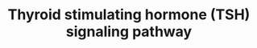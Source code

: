 ---
annotations:
- id: PW:0001200
  parent: signaling pathway
  type: Pathway Ontology
  value: thyroid-stimulating hormone signaling pathway
authors:
- Drrenugoel
- Khanspers
- Ddigles
- MaintBot
- Mkutmon
- AlexanderPico
- Zari
- MirellaKalafati
- L Dupuis
- DeSl
- Egonw
- Eweitz
- Jwdietrich
citedin:
- link: PMC5445375
- link: PMC3830942
description: Human thyroid-stimulating hormone (TSH) is a glycoprotein hormone secreted
  from the anterior pituitary lobe, which plays an important physiological role in
  the regulation of the hypothalamus-pituitary-thyroid axis by stimulating production
  and secretion of the thyroid hormone from the thyroid gland and – on a longer time
  scale – growth and differentiation of thyrocytes. TSH binds to TSH receptor which
  is a member of the G protein-coupled receptor superfamily of integral membrane proteins.
  TSH exerts its action through various signaling cascades such as cAMP cascade and
  the phospholipase C beta-mediated inositol phosphate generation. Further, it will
  give signaling to NF-kappa B, mitogen activated protein kinases, protein kinase
  C modules.    NetPath (http://www.netpath.org) is a collaborative project between
  PandeyLab at Johns Hopkins University (http://pandeylab.igm.jhmi.edu) and the Institute
  of Bioinformatics (http://www.ibioinformatics.org).  If you use this pathway, please
  cite the NetPath website until the pathway is published.  Proteins on this pathway
  have targeted assays available via the [https://assays.cancer.gov/available_assays?wp_id=WP2032
  CPTAC Assay Portal]
last-edited: 2021-12-24
ndex: b4324b64-8b63-11eb-9e72-0ac135e8bacf
organisms:
- Homo sapiens
redirect_from:
- /index.php/Pathway:WP2032
- /instance/WP2032
- /instance/WP2032_rr122774
revision: r122774
schema-jsonld:
- '@context': https://schema.org/
  '@id': https://wikipathways.github.io/pathways/WP2032.html
  '@type': Dataset
  creator:
    '@type': Organization
    name: WikiPathways
  description: Human thyroid-stimulating hormone (TSH) is a glycoprotein hormone secreted
    from the anterior pituitary lobe, which plays an important physiological role
    in the regulation of the hypothalamus-pituitary-thyroid axis by stimulating production
    and secretion of the thyroid hormone from the thyroid gland and – on a longer
    time scale – growth and differentiation of thyrocytes. TSH binds to TSH receptor
    which is a member of the G protein-coupled receptor superfamily of integral membrane
    proteins. TSH exerts its action through various signaling cascades such as cAMP
    cascade and the phospholipase C beta-mediated inositol phosphate generation. Further,
    it will give signaling to NF-kappa B, mitogen activated protein kinases, protein
    kinase C modules.    NetPath (http://www.netpath.org) is a collaborative project
    between PandeyLab at Johns Hopkins University (http://pandeylab.igm.jhmi.edu)
    and the Institute of Bioinformatics (http://www.ibioinformatics.org).  If you
    use this pathway, please cite the NetPath website until the pathway is published.  Proteins
    on this pathway have targeted assays available via the [https://assays.cancer.gov/available_assays?wp_id=WP2032
    CPTAC Assay Portal]
  keywords:
  - ADCY2
  - ADCY3
  - AKT1
  - APEX1
  - BRAF
  - CCND3
  - CCNE1
  - CDK2
  - CDK4
  - CDKN1B
  - CGA
  - CREB1
  - GNA12
  - GNA13
  - GNAI1
  - GNAI2
  - GNAI3
  - GNAO1
  - GNAQ
  - GNAS
  - GNB1
  - GNG2
  - HRAS
  - JAK1
  - JAK2
  - KCNIP3
  - MAP2K1
  - MAP2K3
  - MAP2K6
  - MAPK1
  - MAPK14
  - MAPK3
  - MTOR
  - MYL12B
  - PDE4D
  - PDPK1
  - PIK3CA
  - PIK3R1
  - PIK3R2
  - PLCB1
  - PLD1
  - PRKCZ
  - RAF1
  - RALGDS
  - RAP1A
  - RAP1B
  - RAP1GAP
  - RB1
  - RHOA
  - RPS6
  - RPS6KA1
  - RPS6KB1
  - SCRIB
  - SRC
  - 'STAT1 '
  - STAT3
  - TSHB
  - TSHR
  license: CC0
  name: Thyroid stimulating hormone (TSH) signaling pathway
seo: CreativeWork
title: Thyroid stimulating hormone (TSH) signaling pathway
wpid: WP2032
---